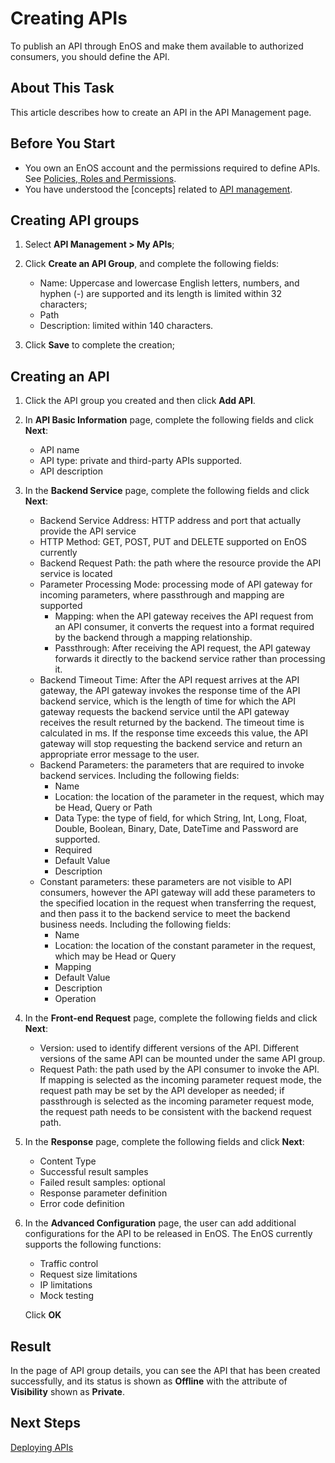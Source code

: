 # Creating APIs

To publish an API through EnOS and make them available to authorized consumers, you should define the API.

## About This Task

This article describes how to create an API in the API Management page.

## Before You Start

- You own an EnOS account and the permissions required to define APIs. See [Policies, Roles and Permissions](/docs/iam/zh_CN/latest/access_policy).
- You have understood the [concepts] related to [API management](api_management_concepts).

## Creating API groups

1. Select **API Management > My APIs**;

2. Click **Create an API Group**, and complete the following fields:
   
   - Name: Uppercase and lowercase English letters, numbers, and hyphen (-) are supported and its length is limited within 32 characters;
   - Path
   - Description: limited within 140 characters.

3. Click **Save** to complete the creation;

   
## Creating an API

1. Click the API group you created and then click **Add API**.
   
2. In **API Basic Information** page, complete the following fields and click **Next**:
   - API name
   - API type: private and third-party APIs supported.
   - API description

3. In the **Backend Service** page, complete the following fields and click **Next**:
   - Backend Service Address: HTTP address and port that actually provide the API service
   - HTTP Method: GET, POST, PUT and DELETE supported on EnOS currently
   - Backend Request Path: the path where the resource provide the API service is located
   - Parameter Processing Mode: processing mode of API gateway for incoming parameters, where passthrough and mapping are supported
      - Mapping: when the API gateway receives the API request from an API consumer, it converts the request into a format required by the backend through a mapping relationship.
      - Passthrough: After receiving the API request, the API gateway forwards it directly to the backend service rather than processing it.
   - Backend Timeout Time: After the API request arrives at the API gateway, the API gateway invokes the response time of the API backend service, which is the length of time for which the API gateway requests the backend service until the API gateway receives the result returned by the backend. The timeout time is calculated in ms. If the response time exceeds this value, the API gateway will stop requesting the backend service and return an appropriate error message to the user.
   - Backend Parameters: the parameters that are required to invoke backend services. Including the following fields:
      - Name
      - Location: the location of the parameter in the request, which may be Head, Query or Path
      - Data Type: the type of field, for which String, Int, Long, Float, Double, Boolean, Binary, Date, DateTime and Password are supported.
      - Required
      - Default Value
      - Description
   - Constant parameters: these parameters are not visible to API consumers, however the API gateway will add these parameters to the specified location in the request when transferring the request, and then pass it to the backend service to meet the backend business needs. Including the following fields:
      - Name
      - Location: the location of the constant parameter in the request, which may be Head or Query
      - Mapping
      - Default Value
      - Description
      - Operation

4. In the **Front-end Request** page, complete the following fields and click **Next**:
   - Version: used to identify different versions of the API. Different versions of the same API can be mounted under the same API group. 
   - Request Path: the path used by the API consumer to invoke the API. If mapping is selected as the incoming parameter request mode, the request path may be set by the API developer as needed; if passthrough is selected as the incoming parameter request mode, the request path needs to be consistent with the backend request path.

5. In the **Response** page, complete the following fields and click **Next**:
   - Content Type
   - Successful result samples
   - Failed result samples: optional
   - Response parameter definition
   - Error code definition

6. In the **Advanced Configuration** page, the user can add additional configurations for the API to be released in EnOS. The EnOS currently supports the following functions:
   - Traffic control
   - Request size limitations
   - IP limitations
   - Mock testing

   Click **OK**

## Result

In the page of API group details, you can see the API that has been created successfully, and its status is shown as **Offline** with the attribute of **Visibility** shown as **Private**.

## Next Steps

[Deploying APIs](deploying_api)
